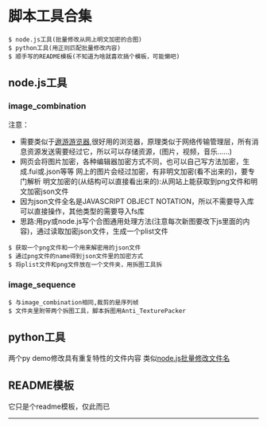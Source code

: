 # 脚本工具合集

``` 
$ node.js工具(批量修改从网上明文加密的合图)
$ python工具(用正则匹配批量修改内容)
$ 顺手写的README模板(不知道为啥就喜欢搞个模板，可能懒吧)
```

## node.js工具

<!-- ![error](https://WKnvNs4Ypi8/s400/IMG_0012.jpg)  ![图片加载不出来显示](图片地址) 把图片存到文件夹里，在github打开图片，获取路径 -->

### image_combination

注意：
- 需要类似于[遨游游览器](http://www.maxthon.cn),很好用的浏览器，原理类似于网络传输管理层，所有消息资源发送需要经过它，所以可以存储资源，(图片，视频，音乐......)
- 网页会将图片加密，各种编辑器加密方式不同，也可以自己写方法加密，生成.fui或.json等等
  网上的图片会经过加密，有非明文加密(看不出来的)，要专门解析
  明文加密的(从结构可以直接看出来的):从网站上能获取到png文件和明文加密json文件
- 因为json文件全名是JAVASCRIPT OBJECT NOTATION，所以不需要导入库可以直接操作，其他类型的需要导入fs库
- 思路:用py或node.js写个合图通用处理方法(注意每次新图要改下js里面的内容)，通过读取加密json文件，生成一个plist文件
``` 
$ 获取一个png文件和一个用来解密用的json文件
$ 通过png文件的name得到json文件里的加密方式
$ 将plist文件和png文件放在一个文件夹，用拆图工具拆
```

### image_sequence
``` 
$ 与image_combination相同,裁剪的是序列帧
$ 文件夹里附带两个拆图工具，脚本拆图用Anti_TexturePacker
```

## python工具

两个py demo修改具有重复特性的文件内容
类似[node.js批量修改文件名](https://www.cnblogs.com/wushanbao/p/7003308.html)

## README模板

它只是个readme模板，仅此而已

****